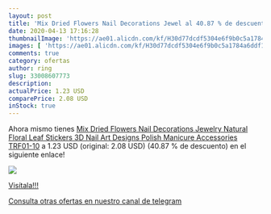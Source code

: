 ```yaml
---
layout: post
title: 'Mix Dried Flowers Nail Decorations Jewel al 40.87 % de descuento'
date: 2020-04-13 17:16:28
thumbnailImage: 'https://ae01.alicdn.com/kf/H30d77dcdf5304e6f9b0c5a1784a6ddf1t/Mix-Dried-Flowers-Nail-Decorations-Jewelry-Natural-Floral-Leaf-Stickers-3D-Nail-Art-Designs-Polish-Manicure.jpg_350x350._SL200_.jpg'
images: [ 'https://ae01.alicdn.com/kf/H30d77dcdf5304e6f9b0c5a1784a6ddf1t/Mix-Dried-Flowers-Nail-Decorations-Jewelry-Natural-Floral-Leaf-Stickers-3D-Nail-Art-Designs-Polish-Manicure.jpg_350x350._SL200_.jpg' ]
comments: true
category: ofertas
author: ring
slug: 33008607773
description:
actualPrice: 1.23 USD
comparePrice: 2.08 USD
inStock: true
---
```


Ahora mismo tienes [Mix Dried Flowers Nail Decorations Jewelry Natural Floral Leaf Stickers 3D Nail Art Designs Polish Manicure Accessories TRF01-10](https://www.amazon.com/dp/33008607773/?tag=redken08-20) a 1.23 USD (original: 2.08 USD) (40.87 %  de descuento) en el siguiente enlace!

[![](https://ae01.alicdn.com/kf/H30d77dcdf5304e6f9b0c5a1784a6ddf1t/Mix-Dried-Flowers-Nail-Decorations-Jewelry-Natural-Floral-Leaf-Stickers-3D-Nail-Art-Designs-Polish-Manicure.jpg_350x350._SL200_.jpg)](https://www.amazon.com/dp/33008607773/?tag=redken08-20)

[Visítala!!!](https://www.amazon.com/dp/33008607773/?tag=redken08-20)

[Consulta otras ofertas en nuestro canal de telegram](https://t.me/s/ofertas25)
